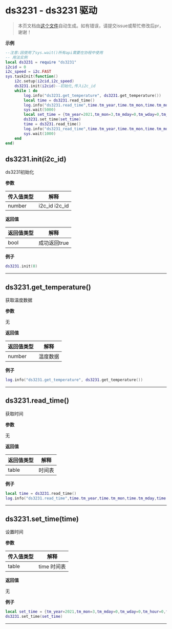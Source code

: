 # ds3231 - ds3231 驱动

> 本页文档由[这个文件](https://gitee.com/openLuat/LuatOS/tree/master/luat/../script/libs/ds3231/ds3231.lua)自动生成。如有错误，请提交issue或帮忙修改后pr，谢谢！

**示例**

```lua
--注意:因使用了sys.wait()所有api需要在协程中使用
-- 用法实例
local ds3231 = require "ds3231"
i2cid = 0
i2c_speed = i2c.FAST
sys.taskInit(function()
    i2c.setup(i2cid,i2c_speed)
    ds3231.init(i2cid)--初始化,传入i2c_id
    while 1 do
        log.info("ds3231.get_temperature", ds3231.get_temperature())
        local time = ds3231.read_time()
        log.info("ds3231.read_time",time.tm_year,time.tm_mon,time.tm_mday,time.tm_hour,time.tm_min,time.tm_sec)
        sys.wait(5000)
        local set_time = {tm_year=2021,tm_mon=3,tm_mday=0,tm_wday=0,tm_hour=0,tm_min=0,tm_sec=0}
        ds3231.set_time(set_time)
        time = ds3231.read_time()
        log.info("ds3231_read_time",time.tm_year,time.tm_mon,time.tm_mday,time.tm_hour,time.tm_min,time.tm_sec)
        sys.wait(1000)
    end
end)

```

## ds3231.init(i2c_id)

ds3231初始化

**参数**

|传入值类型|解释|
|-|-|
|number|i2c_id i2c_id|

**返回值**

|返回值类型|解释|
|-|-|
|bool|成功返回true|

**例子**

```lua
ds3231.init(0)

```

---

## ds3231.get_temperature()

获取温度数据

**参数**

无

**返回值**

|返回值类型|解释|
|-|-|
|number|温度数据|

**例子**

```lua
log.info("ds3231.get_temperature", ds3231.get_temperature())

```

---

## ds3231.read_time()

获取时间

**参数**

无

**返回值**

|返回值类型|解释|
|-|-|
|table|时间表|

**例子**

```lua
local time = ds3231.read_time()
log.info("ds3231.read_time",time.tm_year,time.tm_mon,time.tm_mday,time.tm_hour,time.tm_min,time.tm_sec)

```

---

## ds3231.set_time(time)

设置时间

**参数**

|传入值类型|解释|
|-|-|
|table|time 时间表|

**返回值**

无

**例子**

```lua
local set_time = {tm_year=2021,tm_mon=3,tm_mday=0,tm_wday=0,tm_hour=0,tm_min=0,tm_sec=0}
ds3231.set_time(set_time)

```

---

